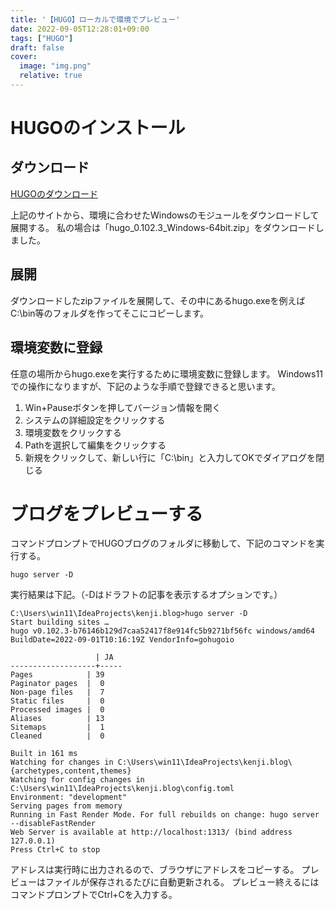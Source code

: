 ```yaml
---
title: '【HUGO】ローカルで環境でプレビュー'
date: 2022-09-05T12:28:01+09:00
tags: ["HUGO"]
draft: false
cover:
  image: "img.png"
  relative: true
---
```

# HUGOのインストール

## ダウンロード
[HUGOのダウンロード](https://github.com/gohugoio/hugo/releases)

上記のサイトから、環境に合わせたWindowsのモジュールをダウンロードして展開する。
私の場合は「hugo_0.102.3_Windows-64bit.zip」をダウンロードしました。

## 展開
ダウンロードしたzipファイルを展開して、その中にあるhugo.exeを例えばC:\bin等のフォルダを作ってそこにコピーします。

## 環境変数に登録
任意の場所からhugo.exeを実行するために環境変数に登録します。
Windows11での操作になりますが、下記のような手順で登録できると思います。

1. Win+Pauseボタンを押してバージョン情報を開く
2. システムの詳細設定をクリックする
3. 環境変数をクリックする
4. Pathを選択して編集をクリックする
5. 新規をクリックして、新しい行に「C:\bin」と入力してOKでダイアログを閉じる
 
# ブログをプレビューする
コマンドプロンプトでHUGOブログのフォルダに移動して、下記のコマンドを実行する。

`hugo server -D`

実行結果は下記。（-Dはドラフトの記事を表示するオプションです。）

```
C:\Users\win11\IdeaProjects\kenji.blog>hugo server -D
Start building sites …
hugo v0.102.3-b76146b129d7caa52417f8e914fc5b9271bf56fc windows/amd64 BuildDate=2022-09-01T10:16:19Z VendorInfo=gohugoio

                   | JA
-------------------+-----
Pages            | 39
Paginator pages  |  0
Non-page files   |  7
Static files     |  0
Processed images |  0
Aliases          | 13
Sitemaps         |  1
Cleaned          |  0

Built in 161 ms
Watching for changes in C:\Users\win11\IdeaProjects\kenji.blog\{archetypes,content,themes}
Watching for config changes in C:\Users\win11\IdeaProjects\kenji.blog\config.toml
Environment: "development"
Serving pages from memory
Running in Fast Render Mode. For full rebuilds on change: hugo server --disableFastRender
Web Server is available at http://localhost:1313/ (bind address 127.0.0.1)
Press Ctrl+C to stop
```

アドレスは実行時に出力されるので、ブラウザにアドレスをコピーする。
プレビューはファイルが保存されるたびに自動更新される。
プレビュー終えるにはコマンドプロンプトでCtrl+Cを入力する。
